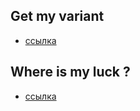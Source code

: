 ## Get my variant
- [ссылка](http://htmlpreview.github.io/?https://github.com/Kaskyi/getvar/blob/master/getVar.html)

## Where is my luck ?
- [ссылка](http://htmlpreview.github.io/?https://github.com/Kaskyi/getvar/blob/master/getLucky.html)
